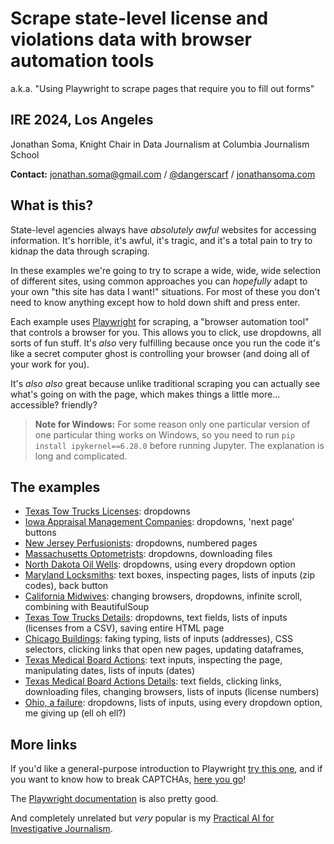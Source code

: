 # Scrape state-level license and violations data with browser automation tools

a.k.a. "Using Playwright to scrape pages that require you to fill out forms"

## IRE 2024, Los Angeles

Jonathan Soma, Knight Chair in Data Journalism at Columbia Journalism School

**Contact:** [jonathan.soma@gmail.com](mailto:jonathan.soma@gmail.com) / [@dangerscarf](https://twitter.com/dangerscarf) / [jonathansoma.com](https://jonathansoma.com/)

## What is this?

State-level agencies always have *absolutely awful* websites for accessing information. It's horrible, it's awful, it's tragic, and it's a total pain to try to kidnap the data through scraping.

In these examples we're going to try to scrape a wide, wide, wide selection of different sites, using common approaches you can *hopefully* adapt to your own "this site has data I want!" situations. For most of these you don't need to know anything except how to hold down shift and press enter.

Each example uses [Playwright](https://playwright.dev/python/) for scraping, a "browser automation tool" that controls a browser for you. This allows you to click, use dropdowns, all sorts of fun stuff. It's *also* very fulfilling because once you run the code it's like a secret computer ghost is controlling your browser (and doing all of your work for you).

It's *also also* great because unlike traditional scraping you can actually see what's going on with the page, which makes things a little more... accessible? friendly?

> **Note for Windows:** For some reason only one particular version of one particular thing works on Windows, so you need to run `pip install ipykernel==6.28.0` before running Jupyter. The explanation is long and complicated.

## The examples

- [Texas Tow Trucks Licenses](01-Texas%20Tow%20Trucks%20Licenses.ipynb): dropdowns
- [Iowa Appraisal Management Companies](02-Iowa%20Appraisal%20Management%20Companies.ipynb): dropdowns, 'next page' buttons
- [New Jersey Perfusionists](03-New%20Jersey%20Perfusionists.ipynb): dropdowns, numbered pages
- [Massachusetts Optometrists](04-Massachusetts%20Optometrists.ipynb): dropdowns, downloading files
- [North Dakota Oil Wells](05-North%20Dakota%20Oil%20Wells.ipynb): dropdowns, using every dropdown option
- [Maryland Locksmiths](06-Maryland%20Locksmiths.ipynb): text boxes, inspecting pages, lists of inputs (zip codes), back button
- [California Midwives](07-California%20Midwives.ipynb): changing browsers, dropdowns, infinite scroll, combining with BeautifulSoup
- [Texas Tow Trucks Details](08-Texas%20Tow%20Trucks%20Details.ipynb): dropdowns, text fields, lists of inputs (licenses from a CSV), saving entire HTML page
- [Chicago Buildings](09-Chicago%20Buildings.ipynb): faking typing, lists of inputs (addresses), CSS selectors, clicking links that open new pages, updating dataframes, 
- [Texas Medical Board Actions](10-Texas%20Medical%20Board%20Actions.ipynb): text inputs, inspecting the page, manipulating dates, lists of inputs (dates)
- [Texas Medical Board Actions Details](11-Texas%20Medical%20Board%20Actions%20Details.ipynb): text fields, clicking links, downloading files, changing browsers, lists of inputs (license numbers)
- [Ohio, a failure](12-Ohio.ipynb): dropdowns, lists of inputs, using every dropdown option, me giving up (ell oh ell?)

## More links

If you'd like a general-purpose introduction to Playwright [try this one](https://jsoma.github.io/advanced-scraping-with-playwright/), and if you want to know how to break CAPTCHAs, [here you go](https://jonathansoma.com/everything/scraping/solving-captchas-in-playwright-with-nopecha/)!

The [Playwright documentation](https://playwright.dev/python/) is also pretty good.

And completely unrelated but *very* popular is my [Practical AI for Investigative Journalism](https://www.youtube.com/playlist?list=PLewNEVDy7gq1_GPUaL0OQ31QsiHP5ncAQ).
